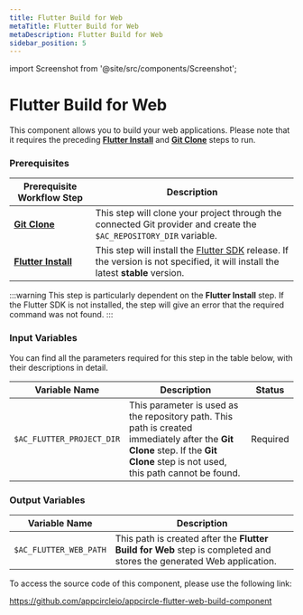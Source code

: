 ```yaml
---
title: ​Flutter Build for Web
metaTitle: ​Flutter Build for Web
metaDescription: ​Flutter Build for Web
sidebar_position: 5
---
```


import Screenshot from '@site/src/components/Screenshot';

# ​Flutter Build for Web

This component allows you to build your web applications. Please note that it requires the preceding [**Flutter Install**](https://docs.appcircle.io/workflows/flutter-specific-workflow-steps#flutter-install) and [**Git Clone**](https://docs.appcircle.io/workflows/common-workflow-steps/#git-clone) steps to run.

### Prerequisites
| Prerequisite Workflow Step                      | Description                                     |
|-------------------------------------------------|-------------------------------------------------|
| [**Git Clone**](https://docs.appcircle.io/workflows/common-workflow-steps/#git-clone) | This step will clone your project through the connected Git provider and create the `$AC_REPOSITORY_DIR` variable. |
| [**Flutter Install**](https://docs.appcircle.io/workflows/flutter-specific-workflow-steps#flutter-install) | This step will install the [Flutter SDK](https://flutter-ko.dev/development/tools/sdk/releases) release. If the version is not specified, it will install the latest **stable** version. |

<Screenshot url='https://cdn.appcircle.io/docs/assets/BE2855-flutterWebOrder.png' />

:::warning
This step is particularly dependent on the **Flutter Install** step. If the Flutter SDK is not installed, the step will give an error that the required command was not found.
:::

### Input Variables

You can find all the parameters required for this step in the table below, with their descriptions in detail.

<Screenshot url='https://cdn.appcircle.io/docs/assets/BE2855-flutterWebInput.png' />

| Variable Name                 	       | Description                         | Status 			|
|-------------------------------|------------------------------------------------|------------------|
| `$AC_FLUTTER_PROJECT_DIR`     | This parameter is used as the repository path. This path is created immediately after the **Git Clone** step. If the **Git Clone** step is not used, this path cannot be found. | Required|


### Output Variables

| Variable Name                 	       | Description                         |
|-------------------------------|------------------------------------------------|
| `$AC_FLUTTER_WEB_PATH`        | This path is created after the **Flutter Build for Web** step is completed and stores the generated Web application. | 


To access the source code of this component, please use the following link:

https://github.com/appcircleio/appcircle-flutter-web-build-component